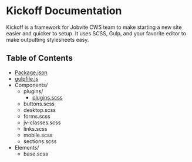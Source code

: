 # Kickoff Documentation

Kickoff is a framework for Jobvite CWS team to make starting a new site easier and quicker to setup. It uses SCSS, Gulp, and your favorite editor to make outputting stylesheets easy.

## Table of Contents
* [Package.json](package.md)
* [gulpfile.js](gulpfile.md)
* Components/
    * plugins/
        * [plugins.scss](components-plugins.md)
    * buttons.scss
    * desktop.scss
    * forms.scss
    * jv-classes.scss
    * links.scss
    * mobile.scss
    * sections.scss
* Elements/
    * base.scss